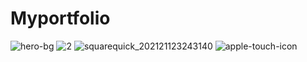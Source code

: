 # Myportfolio
![hero-bg](https://github.com/pddppd/Myportfolio/assets/133218357/1038e461-5b80-47c3-9b87-970480ebe8bb)
![2](https://github.com/pddppd/Myportfolio/assets/133218357/f2ca62de-50ff-4b41-a44e-3edf14177c68)
![squarequick_202121123243140](https://github.com/pddppd/Myportfolio/assets/133218357/f30619d0-f483-4628-aaad-a13fb7ea7e9b)
![apple-touch-icon](https://github.com/pddppd/Myportfolio/assets/133218357/4f32ebbb-a326-48ad-b9bf-a8e8437311e7)
